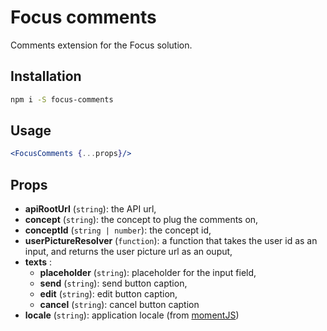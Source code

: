 # Focus comments

Comments extension for the Focus solution.

## Installation

```bash
npm i -S focus-comments
```

## Usage

```jsx
<FocusComments {...props}/>
```

## Props

- **apiRootUrl** (`string`): the API url,
- **concept** (`string`): the concept to plug the comments on,
- **conceptId** (`string | number`): the concept id,
- **userPictureResolver** (`function`): a function that takes the user id as an input, and returns the user picture url as an ouput,
- **texts** :
    - **placeholder** (`string`): placeholder for the input field,
    - **send** (`string`): send button caption,
    - **edit** (`string`): edit button caption,
    - **cancel** (`string`): cancel button caption
- **locale** (`string`): application locale (from [momentJS](http://momentjs.com/docs/#/i18n/changing-locale/))
